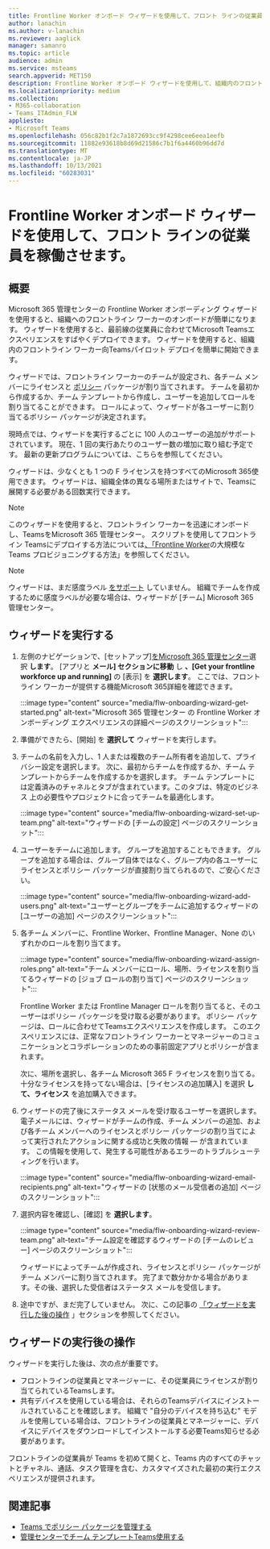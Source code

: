```yaml
---
title: Frontline Worker オンボード ウィザードを使用して、フロント ラインの従業員を稼働させます。
author: lanachin
ms.author: v-lanachin
ms.reviewer: aaglick
manager: samanro
ms.topic: article
audience: admin
ms.service: msteams
search.appverid: MET150
description: Frontline Worker オンボード ウィザードを使用して、組織内のフロントライン ワーカーやマネージャーに合わせて調整された Teams ですばやくエクスペリエンスをデプロイする方法について学習します。
ms.localizationpriority: medium
ms.collection:
- M365-collaboration
- Teams_ITAdmin_FLW
appliesto:
- Microsoft Teams
ms.openlocfilehash: 056c82b1f2c7a1872693cc9f4298cee6eea1eefb
ms.sourcegitcommit: 11882e93618b8d69d21586c7b1f6a4460b96dd7d
ms.translationtype: MT
ms.contentlocale: ja-JP
ms.lasthandoff: 10/13/2021
ms.locfileid: "60283031"
---
```

# <a name="use-the-frontline-worker-onboarding-wizard-to-get-your-frontline-workforce-up-and-running"></a>Frontline Worker オンボード ウィザードを使用して、フロント ラインの従業員を稼働させます。

## <a name="overview"></a>概要

Microsoft 365 管理センターの Frontline Worker オンボーディング ウィザードを使用すると、組織へのフロントライン ワーカーのオンボードが簡単になります。 ウィザードを使用すると、最前線の従業員に合わせてMicrosoft Teamsエクスペリエンスをすばやくデプロイできます。 ウィザードを使用すると、組織内のフロントライン ワーカー向Teamsパイロット デプロイを簡単に開始できます。

ウィザードでは、フロントライン ワーカーのチームが設定され、各チーム メンバーにライセンスと [ポリシー](manage-policy-packages.md) パッケージが割り当てされます。 チームを最初から作成するか、チーム テンプレート[](get-started-with-teams-templates-in-the-admin-console.md)から作成し、ユーザーを追加してロールを割り当てることができます。 ロールによって、ウィザードが各ユーザーに割り当てるポリシー パッケージが決定されます。

現時点では、ウィザードを実行するごとに 100 人のユーザーの追加がサポートされています。 現在、1 回の実行あたりのユーザー数の増加に取り組む予定です。 最新の更新プログラムについては、こちらを参照してください。

ウィザードは、少なくとも 1 つの F ライセンスを持つすべてのMicrosoft 365使用できます。 ウィザードは、組織全体の異なる場所またはサイトで、Teamsに展開する必要がある回数実行できます。

> [!NOTE]
> このウィザードを使用すると、フロントライン ワーカーを迅速にオンボードし、TeamsをMicrosoft 365 管理センター。 スクリプトを使用してフロントライン Teamsにデプロイする方法については[、「Frontline Worker](flw-scripted-deployment.md)の大規模な Teams プロビジョニングする方法」を参照してください。

> [!NOTE]
> ウィザードは、まだ感度ラベル [をサポート](sensitivity-labels.md) していません。 組織でチームを作成するために感度ラベルが必要な場合は、ウィザードが [チーム] Microsoft 365 管理センター。

## <a name="run-the-wizard"></a>ウィザードを実行する

1. 左側のナビゲーションで、[セットアップ][をMicrosoft 365 管理センター](https://admin.microsoft.com/)選択 **します**。 [アプリと **メール] セクションに移動** し **、[Get your frontline workforce up and running]** の [表示] を **選択します**。 ここでは、フロント ライン ワーカーが提供する機能Microsoft 365詳細を確認できます。

    :::image type="content" source="media/flw-onboarding-wizard-get-started.png" alt-text="Microsoft 365 管理センター の Frontline Worker オンボーディング エクスペリエンスの詳細ページのスクリーンショット":::

2. 準備ができたら、[開始] を **選択して** ウィザードを実行します。

3. チームの名前を入力し、1 人または複数のチーム所有者を追加して、プライバシー設定を選択します。 次に、最初からチームを作成するか、チーム テンプレートからチームを作成するかを選択します。 チーム テンプレートには定義済みのチャネルとタブが含まれています。このタブは、特定のビジネス 上の必要性やプロジェクトに合ってチームを最適化します。

    :::image type="content" source="media/flw-onboarding-wizard-set-up-team.png" alt-text="ウィザードの [チームの設定] ページのスクリーンショット":::

4. ユーザーをチームに追加します。 グループを追加することもできます。 グループを追加する場合は、グループ自体ではなく、グループ内の各ユーザーにライセンスとポリシー パッケージが直接割り当てられるので、ご安心ください。

    :::image type="content" source="media/flw-onboarding-wizard-add-users.png" alt-text="ユーザーとグループをチームに追加するウィザードの [ユーザーの追加] ページのスクリーンショット":::

5. 各チーム メンバーに、Frontline Worker、Frontline Manager、None のいずれかのロールを割り当てます。 
  
    :::image type="content" source="media/flw-onboarding-wizard-assign-roles.png" alt-text="チーム メンバーにロール、場所、ライセンスを割り当てるウィザードの [ジョブ ロールの割り当て] ページのスクリーンショット":::

    Frontline Worker または Frontline Manager ロールを割り当てると、そのユーザーはポリシー パッケージを受け取る必要があります。 ポリシー パッケージは、ロールに合わせてTeamsエクスペリエンスを作成します。 このエクスペリエンスには、正常なフロントライン ワーカーとマネージャーのコミュニケーションとコラボレーションのための事前固定アプリとポリシーが含まれます。

    次に、場所を選択し、各チーム Microsoft 365 F ライセンスを割り当てる。 十分なライセンスを持ってない場合は、[ライセンスの追加購入] を選択 **して、ライセンス** を追加購入できます。  

6. ウィザードの完了後にステータス メールを受け取るユーザーを選択します。 電子メールには、ウィザードがチームの作成、チーム メンバーの追加、および各チーム メンバーへのライセンスとポリシー パッケージの割り当てによって実行されたアクションに関する成功と失敗の情報 &mdash; が含まれています。 この情報を使用して、発生する可能性があるエラーのトラブルシューティングを行います。

    :::image type="content" source="media/flw-onboarding-wizard-email-recipients.png" alt-text="ウィザードの [状態のメール受信者の追加] ページのスクリーンショット":::

7. 選択内容を確認し、[確認] を **選択します**。

    :::image type="content" source="media/flw-onboarding-wizard-review-team.png" alt-text="チーム設定を確認するウィザードの [チームのレビュー] ページのスクリーンショット":::

    ウィザードによってチームが作成され、ライセンスとポリシー パッケージがチーム メンバーに割り当てされます。 完了まで数分かかる場合があります。その後、選択した受信者はステータス メールを受信します。

8. 途中ですが、まだ完了していません。 次に、この記事の [「ウィザードを実行した後の操作](#what-to-do-after-running-the-wizard) 」セクションを参照してください。

## <a name="what-to-do-after-running-the-wizard"></a>ウィザードの実行後の操作

ウィザードを実行した後は、次の点が重要です。

- フロントラインの従業員とマネージャーに、その従業員にライセンスが割り当てられているTeamsします。
- 共有デバイスを使用している場合は、それらのTeamsデバイスにインストールされていることを確認します。 組織で "自分のデバイスを持ち込む" モデルを使用している場合は、フロントラインの従業員とマネージャーに、デバイスにデバイスをダウンロードしてインストールする必要Teams知らせる必要があります。

フロントラインの従業員が Teams を初めて開くと、Teams 内のすべてのチャットとチャネル、通話、タスク管理を含む、カスタマイズされた最初の実行エクスペリエンスが提供されます。

## <a name="related-articles"></a>関連記事

- [Teams でポリシー パッケージを管理する](manage-policy-packages.md)
- [管理センターでチーム テンプレートTeams使用する](get-started-with-teams-templates-in-the-admin-console.md)
